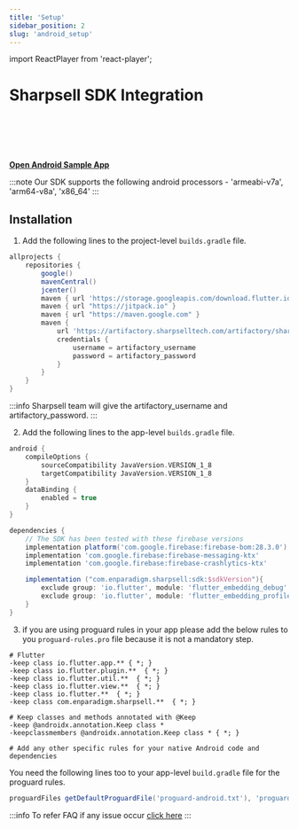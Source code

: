 ```yaml
---
title: 'Setup'
sidebar_position: 2
slug: 'android_setup'
---
```

import ReactPlayer from 'react-player';

# Sharpsell SDK Integration

<br></br>
<ReactPlayer playing controls url='/videos/android_integration.mp4'/>
<br></br>

**[Open Android Sample App](https://github.com/enparadigm/sharpsell_android_sample)**

:::note
Our SDK supports the following android processors - 'armeabi-v7a', 'arm64-v8a',   'x86_64'
:::

<!-- ## Needed User Permissions 

Sharpsell needs some user permissions like gallery access, camera access etc. To set a profile picture and other features. 

Below we have mentioned what all the permissions will be needed and the reason for that.
1.  -->

## Installation
1. Add the following lines to the project-level `builds.gradle` file.
```gradle
allprojects {
    repositories {
        google()
        mavenCentral()
        jcenter()
        maven { url 'https://storage.googleapis.com/download.flutter.io' }
        maven { url "https://jitpack.io" }
        maven { url "https://maven.google.com" }
        maven {
            url 'https://artifactory.sharpselltech.com/artifactory/sharpsell_sdk'
            credentials {
                username = artifactory_username
                password = artifactory_password
            }
        }
    }
}
```
:::info
Sharpsell team will give the artifactory_username and artifactory_password. 
:::

2. Add the following lines to the app-level `builds.gradle` file.
```gradle
android {
    compileOptions {
        sourceCompatibility JavaVersion.VERSION_1_8
        targetCompatibility JavaVersion.VERSION_1_8
    }
    dataBinding {
        enabled = true
    }
}

dependencies {
    // The SDK has been tested with these firebase versions
    implementation platform('com.google.firebase:firebase-bom:28.3.0')
    implementation 'com.google.firebase:firebase-messaging-ktx'
    implementation 'com.google.firebase:firebase-crashlytics-ktx'

    implementation ("com.enparadigm.sharpsell:sdk:$sdkVersion"){
        exclude group: 'io.flutter', module: 'flutter_embedding_debug'
        exclude group: 'io.flutter', module: 'flutter_embedding_profile'
    }
}
```

3. if you are using proguard rules in your app please add the below rules to you `proguard-rules.pro` file because it is not a mandatory step.
```
# Flutter
-keep class io.flutter.app.** { *; }
-keep class io.flutter.plugin.**  { *; }
-keep class io.flutter.util.**  { *; }
-keep class io.flutter.view.**  { *; }
-keep class io.flutter.**  { *; }
-keep class com.enparadigm.sharpsell.**  { *; }

# Keep classes and methods annotated with @Keep
-keep @androidx.annotation.Keep class *
-keepclassmembers @androidx.annotation.Keep class * { *; }

# Add any other specific rules for your native Android code and dependencies
```

You need the following lines too to your app-level `build.gradle` file for the proguard rules.
```gradle
proguardFiles getDefaultProguardFile('proguard-android.txt'), 'proguard-rules.pro'
```

:::info
To refer FAQ if any issue occur [click here](/faq#integration-issues)
:::

[https://developer.android.com/jetpack/androidx/migrate]: https://developer.android.com/jetpack/androidx/migrate